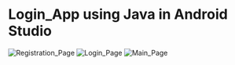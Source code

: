# Login_App using Java in Android Studio
![Registration_Page](https://user-images.githubusercontent.com/95029412/153524867-8a85d517-6e70-4ca7-bbaf-0070f243eff4.PNG)
![Login_Page](https://user-images.githubusercontent.com/95029412/153524891-e7e33be3-bdee-4f97-9ba5-5dba46db5707.PNG)
![Main_Page](https://user-images.githubusercontent.com/95029412/153524897-734b0a52-1266-470a-827d-a89a6bc8e52e.PNG)

